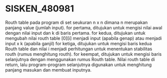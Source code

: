 # SISKEN_480981

Routh table pada program di set seukuran n x n dimana n merupakan panjang value (jumlah input). 
for pertama, ditujukan untuk mengisi nilai awal dengan nilai input dan k di baris pertama.
for kedua, ditujukan untuk mengubah nilai routh table [0][i] menjadi input (apabila genap) atau menjadi input x k (apabila ganjil)
for ketiga, ditujukan untuk mengisi baris kedua Routh table dan nilai i menjadi perhitungan untuk menentukan stabilitas routh (rumus menghitung routh).
for keempat, ditujukan untuk mengisi baris selanjutnya dengan menggunakan rumus Routh table.
Nilai routh table di return, lalu program-program selanjutnya digunakan untuk menghitung panjang masukan dan membuat inputnya.
